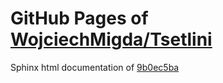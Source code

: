 GitHub Pages of [WojciechMigda/Tsetlini](https://github.com/WojciechMigda/Tsetlini.git)
===
Sphinx html documentation of [9b0ec5ba](https://github.com/WojciechMigda/Tsetlini/tree/9b0ec5ba37c826471fc285a8304be4b67543ec3a)
